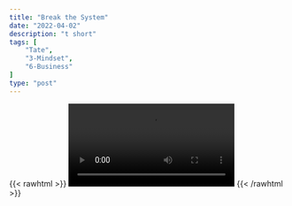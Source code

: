 ```yaml
---
title: "Break the System"
date: "2022-04-02"
description: "t short"
tags: [
    "Tate",
    "3-Mindset",
    "6-Business"
]
type: "post"
---
```

{{< rawhtml >}}
    <video width="auto" height="auto" controls>
        <source src="https://clips.dev00ps.com/Tate/I%20ALWAYS%20UNDERSTOOD%20THIS%202022%20getrich.mp4" type="video/mp4"> 
    </video>
{{< /rawhtml >}}